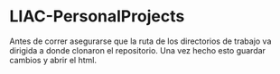 # LIAC-PersonalProjects

Antes de correr asegurarse que la ruta de los directorios de trabajo va dirigida a donde clonaron el repositorio. Una vez hecho esto guardar cambios y abrir el html.
